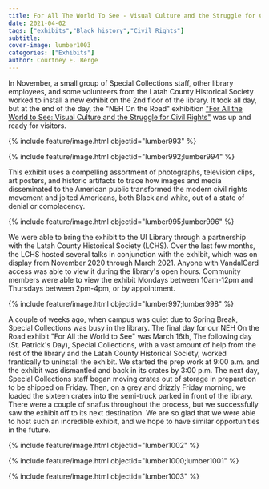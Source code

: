 ```yaml
---
title: For All The World To See - Visual Culture and the Struggle for Civil Rights exhibit
date: 2021-04-02
tags: ["exhibits","Black history","Civil Rights"]
subtitle: 
cover-image: lumber1003
categories: ["Exhibits"]
author: Courtney E. Berge
---
```


In November, a small group of Special Collections staff, other library employees, and some volunteers from the Latah County Historical Society worked to install a new exhibit on the 2nd floor of the library. It took all day, but at the end of the day, the "NEH On the Road" exhibition ["For All the World to See: Visual Culture and the Struggle for Civil Rights"](https://nehontheroad.org/exhibition/for-all-the-world-to-see/) was up and ready for visitors.

{% include feature/image.html objectid="lumber993" %}

{% include feature/image.html objectid="lumber992;lumber994" %}

This exhibit uses a compelling assortment of photographs, television clips, art posters, and historic artifacts to trace how images and media disseminated to the American public transformed the modern civil rights movement and jolted Americans, both Black and white, out of a state of denial or complacency.

{% include feature/image.html objectid="lumber995;lumber996" %}

We were able to bring the exhibit to the UI Library through a partnership with the Latah County Historical Society (LCHS). Over the last few months, the LCHS hosted several talks in conjunction with the exhibit, which was on display from November 2020 through March 2021. Anyone with VandalCard access was able to view it during the library's open hours. Community members were able to view the exhibit Mondays between 10am-12pm and Thursdays between 2pm-4pm, or by appointment. 

{% include feature/image.html objectid="lumber997;lumber998" %}

A couple of weeks ago, when campus was quiet due to Spring Break, Special Collections was busy in the library. The final day for our NEH On the Road exhibit "For All the World to See" was March 16th, The following day (St. Patrick's Day), Special Collections, with a vast amount of help from the rest of the library and the Latah County Historical Society, worked frantically to uninstall the exhibit. We started the prep work at 9:00 a.m. and the exhibit was dismantled and back in its crates by 3:00 p.m. The next day, Special Collections staff began moving crates out of storage in preparation to be shipped on Friday. Then, on a grey and drizzly Friday morning, we loaded the sixteen crates into the semi-truck parked in front of the library. There were a couple of snafus throughout the process, but we successfully saw the exhibit off to its next destination. We are so glad that we were able to host such an incredible exhibit, and we hope to have similar opportunities in the future. 

{% include feature/image.html objectid="lumber1002" %}

{% include feature/image.html objectid="lumber1000;lumber1001" %}

{% include feature/image.html objectid="lumber1003" %}